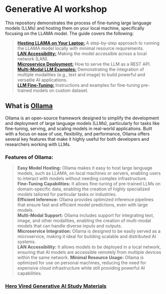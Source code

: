 # Generative AI workshop
This repository demonstrates the process of fine-tuning large language models (LLMs) and hosting them on your local machine, specifically focusing on the LLAMA model. The guide covers the following:
> **[Hosting LLAMA on Your Laptop:](docs/hosting_ollama.md)** A step-by-step approach to running the LLAMA model locally with minimal resource requirements.  
> **[LAN Accessibility:](docs/ollama_command.md)** Making the model accessible across a local network (LAN).  
> **[Microservice Deployment:](docs/ollama_with_python.md)** How to serve the LLM as a REST API.  
> **[Multi-Modal LLM Examples:](docs/ollama_with_interface.md)** Demonstrating the integration of multiple modalities (e.g., text and image) to build powerful and versatile AI applications.  
> **[LLM Fine-Tuning:](docs/finetune_llm.md)** Instructions and examples for fine-tuning pre-trained models on custom dataset.  

## What is [Ollama](https://ollama.com/)
Ollama is an open-source framework designed to simplify the development and deployment of large language models (LLMs), particularly for tasks like fine-tuning, serving, and scaling models in real-world applications. Built with a focus on ease of use, flexibility, and performance, Ollama offers several key features that make it highly useful for both developers and researchers working with LLMs.

### Features of Ollama:
> **Easy Model Hosting:** Ollama makes it easy to host large language models, such as LLAMA, on local machines or servers, enabling users to interact with models without needing complex infrastructure.  
> **Fine-Tuning Capabilities:** It allows fine-tuning of pre-trained LLMs on domain-specific data, enabling the creation of highly specialized models tailored for particular tasks or industries.  
> **Efficient Inference:** Ollama provides optimized inference pipelines that ensure fast and efficient model predictions, even with large models.  
> **Multi-Modal Support:** Ollama includes support for integrating text, image, and other modalities, enabling the creation of multi-modal models that can handle diverse inputs and outputs.  
> **Microservice Integration:** Ollama is designed to be easily served as a microservice, making it ideal for building scalable and distributed AI systems.  
> **LAN Accessibility:** It allows models to be deployed in a local network, ensuring that AI models are accessible remotely from multiple devices within the same network. 
> **Minimal Resource Usage:** Ollama is optimized for use on personal machines, reducing the need for expensive cloud infrastructure while still providing powerful AI capabilities.  

### [Hero Vired Generative AI Study Materials](docs/)


